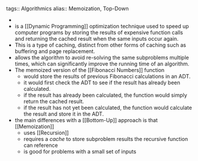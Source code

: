 tags:: Algorithmics
alias:: Memoization, Top-Down

-
- is a [[Dynamic Programming]] optimization technique used to speed up computer programs by storing the results of expensive function calls and returning the cached result when the same inputs occur again.
- This is a type of caching, distinct from other forms of caching such as buffering and page replacement.
- allows the algorithm to avoid re-solving the same subproblems multiple times, which can significantly improve the running time of an algorithm.
- The memoized version of the [[Fibonacci Numbers]] function
	- would store the results of previous Fibonacci calculations in an ADT.
	- it would first check the ADT to see if the result has already been calculated.
	- if the result has already been calculated, the function would simply return the cached result.
	- if the result has not yet been calculated, the function would calculate the result and store it in the ADT.
- the main differences with a [[Bottom-Up]] approach is that [[Memoization]]
	- uses [[Recursion]]
	- requires a *cache* to store subproblem results the recursive function can reference
	- is good for problems with a small set of inputs